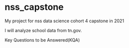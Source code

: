 # nss_capstone
My project for nss data science cohort 4 capstone in 2021 


I will analyze school data from tn.gov.

Key Questions to be Answered(KQA)
